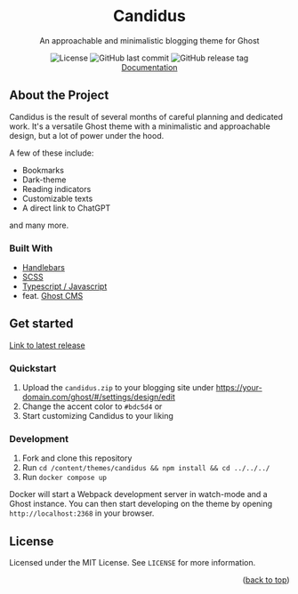 <div id="top"></div>

<!-- PROJECT LOGO -->
<br />
<div align="center">

  <h1 align="center">Candidus</h1>
  <p>An approachable and minimalistic blogging theme for Ghost</p>
  <div align="center">
    <img alt="License" src="https://img.shields.io/github/license/tq-bit/candidus?style=plastic&logo=MIT"/>
    <img alt="GitHub last commit" src="https://img.shields.io/github/last-commit/tq-bit/candidus?style=plastic&logo=git"/>
    <img alt="GitHub release tag" src="https://img.shields.io/github/v/release/tq-bit/candidus?style=plastic&logo=github"/>
  </div>
    <a href="https://tq-bit.github.io/candidus-docs">Documentation</a>
</div>

## About the Project

Candidus is the result of several months of careful planning and dedicated work. It's a versatile Ghost theme with a minimalistic and approachable design, but a lot of power under the hood.

A few of these include:

- Bookmarks
- Dark-theme
- Reading indicators
- Customizable texts
- A direct link to ChatGPT

and many more.

### Built With

- [Handlebars](https://handlebarsjs.com/guide/)
- [SCSS](https://sass-lang.com/)
- [Typescript / Javascript](https://www.typescriptlang.org/)
- feat. [Ghost CMS](https://ghost.org/)

## Get started

[Link to latest release](https://github.com/tq-bit/candidus/releases/download/latest/candidus.zip)

### Quickstart

1. Upload the `candidus.zip` to your blogging site under https://your-domain.com/ghost/#/settings/design/edit
2. Change the accent color to `#bdc5d4` or
3. Start customizing Candidus to your liking

### Development

1. Fork and clone this repository
2. Run `cd /content/themes/candidus && npm install && cd ../../../`
3. Run `docker compose up`

Docker will start a Webpack development server in watch-mode and a Ghost instance. You can then start developing on the theme by opening `http://localhost:2368` in your browser.

<!-- LICENSE -->
## License

Licensed under the MIT License. See `LICENSE` for more information.

<p align="right">(<a href="#top">back to top</a>)</p>


